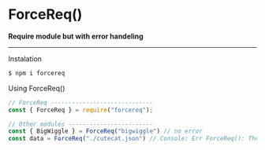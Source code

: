 # ForceReq()
**Require module but with error handeling**
___
Instalation

```bash
$ npm i forcereq
```

Using ForceReq()

```javascript
// ForceReq -----------------------------
const { ForceReq } = require("forcereq");

// Other modules ------------------------
const { BigWiggle } = ForceReq("bigwiggle") // no error
const data = ForceReq("./cutecat.json") // Console: Err ForceReq(): The file "./cutecat.json" could not be loaded.
```
